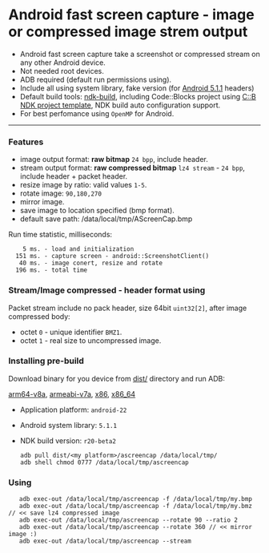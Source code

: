 # Android fast screen capture - image or compressed image strem output

- Android fast screen capture take a screenshot or compressed stream on any other Android device.  
- Not needed root devices.   
- ADB required (default run permissions using).  
- Include all using system library, fake version (for [Android 5.1.1](https://github.com/pfalcon/android-platform-headers/tree/master/android-5.1.1_r1) headers)
- Default build tools: [ndk-build](https://developer.android.com/ndk/downloads?hl=hi#beta-downloads), including Code::Blocks project using [C::B NDK project template](https://github.com/ClnViewer/Code-Blocks-Android-NDK), NDK build auto configuration support.
- For best perfomance using `OpenMP` for Android.

----

### Features

- image output format: **raw bitmap** `24 bpp`, include header.
- stream output format: **raw compressed bitmap** `lz4 stream` - `24 bpp`, include header + packet header.
- resize image by ratio: valid values `1-5`.
- rotate image: `90,180,270`
- mirror image.
- save image to location specified (bmp format).
- default save path: /data/local/tmp/AScreenCap.bmp

Run time statistic, milliseconds:

        5 ms. - load and initialization
      151 ms. - capture screen - android::ScreenshotClient()
       40 ms. - image conert, resize and rotate
      196 ms. - total time


### Stream/Image compressed - header format using

Packet stream include no pack header, size 64bit  `uint32[2]`, after image compressed body:
- octet `0` - unique identifier `BMZ1`.  
- octet `1` - real size to uncompressed image.

### Installing pre-build

Download binary for you device from [dist/](https://github.com/ClnViewer/Android-fast-screen-capture/blob/master/dist/) directory and run ADB:

[arm64-v8a](https://github.com/ClnViewer/Android-fast-screen-capture/blob/master/dist/arm64-v8a), 
[armeabi-v7a](https://github.com/ClnViewer/Android-fast-screen-capture/blob/master/dist/armeabi-v7a), 
[x86](https://github.com/ClnViewer/Android-fast-screen-capture/blob/master/dist/x86), 
[x86_64](https://github.com/ClnViewer/Android-fast-screen-capture/blob/master/dist/x86_64)

- Application platform: `android-22`
- Android system library: `5.1.1`
- NDK build version: `r20-beta2`

      adb pull dist/<my platform>/ascreencap /data/local/tmp/
      adb shell chmod 0777 /data/local/tmp/ascreencap

### Using

       adb exec-out /data/local/tmp/ascreencap -f /data/local/tmp/my.bmp
       adb exec-out /data/local/tmp/ascreencap -f /data/local/tmp/my.bmz // << save lz4 compressed image
       adb exec-out /data/local/tmp/ascreencap --rotate 90 --ratio 2
       adb exec-out /data/local/tmp/ascreencap --rotate 360 // << mirror image :)
       adb exec-out /data/local/tmp/ascreencap --stream
       

